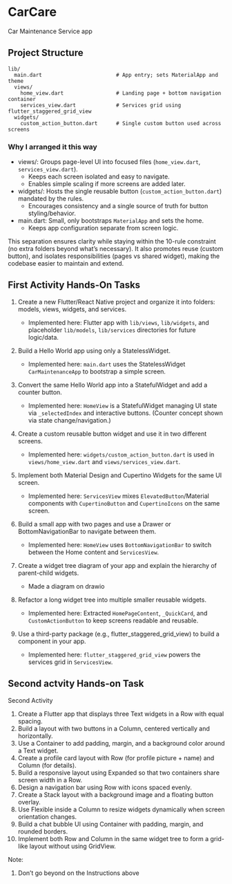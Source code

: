 # CarCare

Car Maintenance Service app

## Project Structure

```
lib/
  main.dart                        # App entry; sets MaterialApp and theme
  views/
    home_view.dart                 # Landing page + bottom navigation container
    services_view.dart             # Services grid using flutter_staggered_grid_view
  widgets/
    custom_action_button.dart      # Single custom button used across screens
```

### Why I arranged it this way

- views/: Groups page-level UI into focused files (`home_view.dart`, `services_view.dart`).
  - Keeps each screen isolated and easy to navigate.
  - Enables simple scaling if more screens are added later.
- widgets/: Hosts the single reusable button (`custom_action_button.dart`) mandated by the rules.
  - Encourages consistency and a single source of truth for button styling/behavior.
- main.dart: Small, only bootstraps `MaterialApp` and sets the home.
  - Keeps app configuration separate from screen logic.

This separation ensures clarity while staying within the 10-rule constraint (no extra folders beyond what’s necessary). It also promotes reuse (custom button), and isolates responsibilities (pages vs shared widget), making the codebase easier to maintain and extend.


## First Activity Hands-On Tasks

1. Create a new Flutter/React Native project and organize it into folders: models, views, widgets, and services.
   - Implemented here: Flutter app with `lib/views`, `lib/widgets`, and placeholder `lib/models`, `lib/services` directories for future logic/data.

2. Build a Hello World app using only a StatelessWidget.
   - Implemented here: `main.dart` uses the StatelessWidget `CarMaintenanceApp` to bootstrap a simple screen.

3. Convert the same Hello World app into a StatefulWidget and add a counter button.
   - Implemented here: `HomeView` is a StatefulWidget managing UI state via `_selectedIndex` and interactive buttons. (Counter concept shown via state change/navigation.)

4. Create a custom reusable button widget and use it in two different screens.
   - Implemented here: `widgets/custom_action_button.dart` is used in `views/home_view.dart` and `views/services_view.dart`.

5. Implement both Material Design and Cupertino Widgets for the same UI screen.
   - Implemented here: `ServicesView` mixes `ElevatedButton`/Material components with `CupertinoButton` and `CupertinoIcons` on the same screen.

6. Build a small app with two pages and use a Drawer or BottomNavigationBar to navigate between them.
   - Implemented here: `HomeView` uses `BottomNavigationBar` to switch between the Home content and `ServicesView`.

7. Create a widget tree diagram of your app and explain the hierarchy of parent-child widgets.
   - Made a diagram on drawio

8. Refactor a long widget tree into multiple smaller reusable widgets.
   - Implemented here: Extracted `HomePageContent`, `_QuickCard`, and `CustomActionButton` to keep screens readable and reusable.

9. Use a third-party package (e.g., flutter_staggered_grid_view) to build a component in your app.
   - Implemented here: `flutter_staggered_grid_view` powers the services grid in `ServicesView`.

## Second actvity Hands-on Task
Second Activity
1. Create a Flutter app that displays three Text widgets in a Row with equal spacing.
2. Build a layout with two buttons in a Column, centered vertically and horizontally.
3. Use a Container to add padding, margin, and a background color around a Text widget.
4. Create a profile card layout with Row (for profile picture + name) and Column (for
details).
5. Build a responsive layout using Expanded so that two containers share screen width in
a Row.
6. Design a navigation bar using Row with icons spaced evenly.
7. Create a Stack layout with a background image and a floating button overlay.
8. Use Flexible inside a Column to resize widgets dynamically when screen orientation
changes.
9. Build a chat bubble UI using Container with padding, margin, and rounded borders.
10. Implement both Row and Column in the same widget tree to form a grid-like layout
without using GridView.

Note:
1. Don’t go beyond on the Instructions above